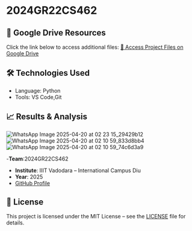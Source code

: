 # 2024GR22CS462

## 🔗 Google Drive Resources

Click the link below to access additional files:
[📂 Access Project Files on Google Drive](https://drive.google.com/file/d/1tZ68iQ1wpu_TjRDTK_r4YI93-L0sdHRY/view)


## 🛠️ Technologies Used

- Language: Python 
- Tools: VS Code,Git 

## 📈 Results & Analysis

![WhatsApp Image 2025-04-20 at 02 23 15_29429b12](https://github.com/user-attachments/assets/1cafb21e-5353-404c-87b7-9f5eb129c145)
![WhatsApp Image 2025-04-20 at 02 10 59_833d8bb4](https://github.com/user-attachments/assets/df935e05-eaa2-479d-a5f2-438df1c6e8a9)
![WhatsApp Image 2025-04-20 at 02 10 59_74c6d3a9](https://github.com/user-attachments/assets/22cfe7ab-cb5d-4d34-b65b-41a85fa2301f)


-**Team**:2024GR22CS462
- **Institute**: IIIT Vadodara – International Campus Diu  
- **Year**: 2025 
- [GitHub Profile](https://github.com/BadavathArjun)

## 📝 License

This project is licensed under the MIT License – see the [LICENSE](LICENSE) file for details.
